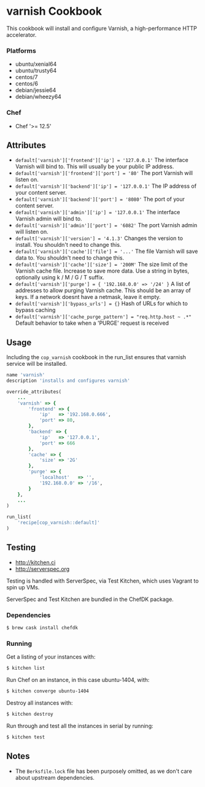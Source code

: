 # varnish Cookbook
This cookbook will install and configure Varnish, a high-performance HTTP accelerator.

### Platforms
* ubuntu/xenial64
* ubuntu/trusty64
* centos/7
* centos/6
* debian/jessie64
* debian/wheezy64

### Chef
- Chef '>= 12.5'

## Attributes
* `default['varnish']['frontend']['ip'] = '127.0.0.1'` The interface Varnish will bind to.  This will usually be your public IP address.
* `default['varnish']['frontend']['port'] = '80'` The port Varnish will listen on.
* `default['varnish']['backend']['ip'] = '127.0.0.1'` The IP address of your content server.
* `default['varnish']['backend']['port'] = '8080'` The port of your content server.
* `default['varnish']['admin']['ip'] = '127.0.0.1'` The interface Varnish admin will bind to.
* `default['varnish']['admin']['port'] = '6082'` The port Varnish admin will listen on.
* `default['varnish']['version'] = '4.1.3'` Changes the version to install. You shouldn't need to change this.
* `default['varnish']['cache']['file'] = '...'` The file Varnish will save data to. You shouldn't need to change this.
* `default['varnish']['cache']['size'] = '200M'` The size limit of the Varnish cache file. Increase to save more data. Use a string in bytes, optionally using k / M / G / T suffix.
* `default['varnish']['purge'] = { '192.168.0.0' => '/24' }` A list of addresses to allow purging Varnish cache. This should be an array of keys. If a network doesnt have a netmask, leave it empty.
* `default['varnish']['bypass_urls'] = {}` Hash of URLs for which to bypass caching
* `default['varnish']['cache_purge_pattern'] = "req.http.host ~ .*"` Default behavior to take when a 'PURGE' request is received

## Usage
Including the `cop_varnish` cookbook in the run_list ensures that varnish
service will be installed.

```ruby
name 'varnish'
description 'installs and configures varnish'

override_attributes(
    ...
    'varnish' => {
        'frontend' => {
            'ip'   => '192.168.0.666',
            'port' => 80,
        },
        'backend' => {
            'ip'   => '127.0.0.1',
            'port' => 666
        },
        'cache' => {
            'size' => '2G'
        },
        'purge' => {
            'localhost'   => '',
            '192.168.0.0' => '/16',
        }
    },
    ...
)

run_list(
    'recipe[cop_varnish::default]'
)
```

## Testing
* http://kitchen.ci
* http://serverspec.org

Testing is handled with ServerSpec, via Test Kitchen, which uses Vagrant to spin up VMs.

ServerSpec and Test Kitchen are bundled in the ChefDK package.

### Dependencies
```bash
$ brew cask install chefdk
```

### Running
Get a listing of your instances with:

```bash
$ kitchen list
```

Run Chef on an instance, in this case ubuntu-1404, with:

```bash
$ kitchen converge ubuntu-1404
```

Destroy all instances with:

```bash
$ kitchen destroy
```

Run through and test all the instances in serial by running:

```bash
$ kitchen test
```

## Notes
* The `Berksfile.lock` file has been purposely omitted, as we don't care about upstream dependencies.
